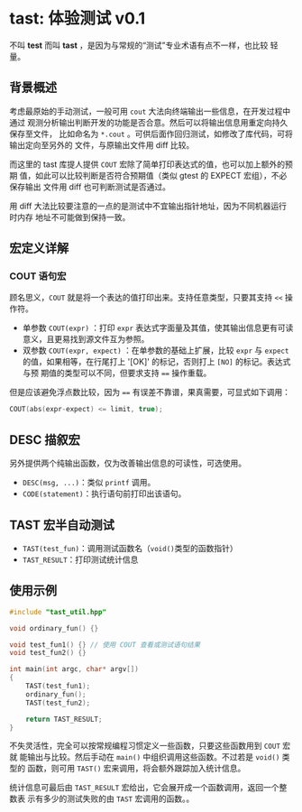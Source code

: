 # tast: 体验测试 v0.1

不叫 **test** 而叫 **tast** ，是因为与常规的“测试”专业术语有点不一样，也比较
轻量。

## 背景概述

考虑最原始的手动测试，一般可用 `cout` 大法向终端输出一些信息，在开发过程中通过
观测分析输出判断开发的功能是否合意。然后可以将输出信息用重定向持久保存至文件，
比如命名为 `*.cout` 。可供后面作回归测试，如修改了库代码，可将输出定向至另外的
文件，与原输出文件用 diff 比较。

而这里的 tast 库提人提供 `COUT` 宏除了简单打印表达式的值，也可以加上额外的预期
值，如此可以比较判断是否符合预期值（类似 gtest 的 EXPECT 宏组），不必保存输出
文件用 diff 也可判断测试是否通过。

用 diff 大法比较要注意的一点的是测试中不宜输出指针地址，因为不同机器运行时内存
地址不可能做到保持一致。

## 宏定义详解

### COUT 语句宏

顾名思义，`COUT` 就是将一个表达的值打印出来。支持任意类型，只要其支持 `<<` 操
作符。

* 单参数 `COUT(expr)` ：打印 `expr` 表达式字面量及其值，使其输出信息更有可读意义，且更易找到源文件互为参照。
* 双参数 `COUT(expr, expect)` ：在单参数的基础上扩展，比较 `expr` 与 `expect`
  的值，如果相等，在行尾打上 '[OK]' 的标记，否则打上 `[NO]` 的标记。表达式与预
  期值的类型可以不同，但要求支持 `==` 操作重载。

但是应该避免浮点数比较，因为 `==` 有误差不靠谱，果真需要，可显式如下调用：

```cpp
COUT(abs(expr-expect) <= limit, true);
```

## DESC 描叙宏

另外提供两个纯输出函数，仅为改善输出信息的可读性，可选使用。

* `DESC(msg, ...)`：类似 `printf` 调用。
* `CODE(statement)`：执行语句前打印出该语句。

## TAST 宏半自动测试

* `TAST(test_fun)`：调用测试函数名（`void()`类型的函数指针）
* `TAST_RESULT`：打印测试统计信息

## 使用示例

```cpp
#include "tast_util.hpp"

void ordinary_fun() {}

void test_fun1() {} // 使用 COUT 查看或测试语句结果
void test_fun2() {}

int main(int argc, char* argv[])
{
    TAST(test_fun1);
    ordinary_fun();
    TAST(test_fun2);

    return TAST_RESULT;
}
```

不失灵活性，完全可以按常规编程习惯定义一些函数，只要这些函数用到 `COUT` 宏就
能输出与比较。然后手动在 `main()` 中组织调用这些函数。不过若是 `void()` 类型的
函数，则可用 `TAST()` 宏来调用，将会额外跟踪加入统计信息。

统计信息可最后由 `TAST_RESULT` 宏给出，它会展开成一个函数调用，返回一个整数表
示有多少的测试失败的由 `TAST` 宏调用的函数。。

